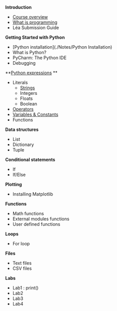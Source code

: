 **Introduction**

- [Course overview]()
- [What is programming](./Notes/WhatIsProgramming)
- Léa Submission Guide

**Getting Started with Python**

- [Python installation](./Notes/Python Installation)
- What is Python?
- PyCharm: The Python IDE
- Debugging

**[Python expressions](./Notes/Python_Expressions) **

- Literals
  - [Strings](./Notes/01_DataTypes_Strings)
  - Integers
  - Floats
  - Boolean
- [Operators](./Notes/01_Expressions_Operators)
- [Variables & Constants](./Notes/01_Expressions_Variables_Constants)
- Functions

**Data structures**

- List
- Dictionary
- Tuple

**Conditional statements**

- If
- If/Else

**Plotting**

- Installing Matplotlib

**Functions**

- Math functions
- External modules functions
- User defined functions

**Loops**

- For loop

**Files**

- Text files
- CSV files

**Labs** 

- Lab1 : print()
- Lab2
- Lab3
- Lab4











